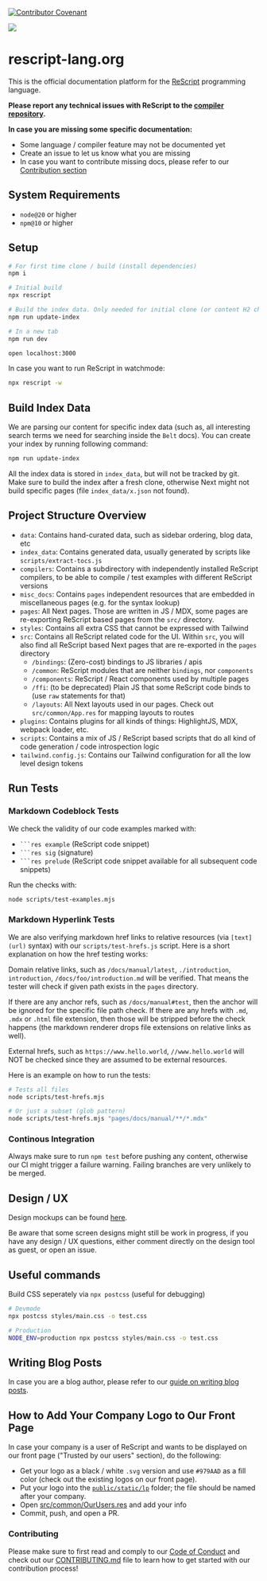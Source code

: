 [![Contributor Covenant](https://img.shields.io/badge/Contributor%20Covenant-v1.4%20adopted-ff69b4.svg)](CODE_OF_CONDUCT.md)

<a href="https://simpleanalytics.com/rescript-lang.org?utm_source=rescript-lang.org&utm_content=badge" referrerpolicy="origin" target="_blank"><img src="https://simpleanalyticsbadge.com/rescript-lang.org?counter=true" loading="lazy" referrerpolicy="no-referrer" crossorigin="anonymous" /></a>

# rescript-lang.org

This is the official documentation platform for the [ReScript](https://rescript-lang.org) programming language.

**Please report any technical issues with ReScript to the [compiler repository](https://github.com/rescript-lang/rescript).**

**In case you are missing some specific documentation:**

- Some language / compiler feature may not be documented yet
- Create an issue to let us know what you are missing
- In case you want to contribute missing docs, please refer to our [Contribution section](#contributing)

## System Requirements

- `node@20` or higher
- `npm@10` or higher

## Setup

```sh
# For first time clone / build (install dependencies)
npm i

# Initial build
npx rescript

# Build the index data. Only needed for initial clone (or content H2 changes)
npm run update-index

# In a new tab
npm run dev

open localhost:3000
```

In case you want to run ReScript in watchmode:

```sh
npx rescript -w
```

## Build Index Data

We are parsing our content for specific index data (such as, all interesting
search terms we need for searching inside the `Belt` docs). You can create your
index by running following command:

```sh
npm run update-index
```

All the index data is stored in `index_data`, but will not be tracked by git.
Make sure to build the index after a fresh clone, otherwise Next might not
build specific pages (file `index_data/x.json` not found).

## Project Structure Overview

- `data`: Contains hand-curated data, such as sidebar ordering, blog data, etc
- `index_data`: Contains generated data, usually generated by scripts like `scripts/extract-tocs.js`
- `compilers`: Contains a subdirectory with independently installed ReScript compilers, to be able to compile / test examples with different ReScript versions
- `misc_docs`: Contains `pages` independent resources that are embedded in miscellaneous pages (e.g. for the syntax lookup)
- `pages`: All Next pages. Those are written in JS / MDX, some pages are re-exporting ReScript based pages from the `src/` directory.
- `styles`: Contains all extra CSS that cannot be expressed with Tailwind
- `src`: Contains all ReScript related code for the UI. Within `src`, you will also find all ReScript based Next pages that are re-exported in the `pages` directory
  - `/bindings`: (Zero-cost) bindings to JS libraries / apis
  - `/common`: ReScript modules that are neither `bindings`, nor `components`
  - `/components`: ReScript / React components used by multiple pages
  - `/ffi`: (to be deprecated) Plain JS that some ReScript code binds to (use `raw` statements for that)
  - `/layouts`: All Next layouts used in our pages. Check out `src/common/App.res` for mapping layouts to routes
- `plugins`: Contains plugins for all kinds of things: HighlightJS, MDX, webpack loader, etc.
- `scripts`: Contains a mix of JS / ReScript based scripts that do all kind of code generation / code introspection logic
- `tailwind.config.js`: Contains our Tailwind configuration for all the low level design tokens

## Run Tests

### Markdown Codeblock Tests

We check the validity of our code examples marked with:

- ` ```res example ` (ReScript code snippet)
- ` ```res sig ` (signature)
- ` ```res prelude ` (ReScript code snippet available for all subsequent code snippets)

Run the checks with:

```sh
node scripts/test-examples.mjs
```

### Markdown Hyperlink Tests

We are also verifying markdown href links to relative resources (via
`[text](url)` syntax) with our `scripts/test-hrefs.js` script. Here is a short
explanation on how the href testing works:

Domain relative links, such as `/docs/manual/latest`, `./introduction`,
`introduction`, `/docs/foo/introduction.md` will be verified. That means the
tester will check if given path exists in the `pages` directory.

If there are any anchor refs, such as `/docs/manual#test`, then the anchor will
be ignored for the specific file path check. If there are any hrefs with `.md`,
`.mdx` or `.html` file extension, then those will be stripped before the check
happens (the markdown renderer drops file extensions on relative links as
well).

External hrefs, such as `https://www.hello.world`, `//www.hello.world` will NOT be
checked since they are assumed to be external resources.

Here is an example on how to run the tests:

```sh
# Tests all files
node scripts/test-hrefs.mjs

# Or just a subset (glob pattern)
node scripts/test-hrefs.mjs "pages/docs/manual/**/*.mdx"
```

### Continous Integration

Always make sure to run `npm test` before pushing any content, otherwise our CI
might trigger a failure warning. Failing branches are very unlikely to be merged.

## Design / UX

Design mockups can be found
[here](https://xd.adobe.com/spec/1cd19c3a-a0bb-4f93-4e11-725589888696-6ae0/grid/).

Be aware that some screen designs might still be work in progress, if you have
any design / UX questions, either comment directly on the design tool as guest,
or open an issue.

## Useful commands

Build CSS seperately via `npx postcss` (useful for debugging)

```sh
# Devmode
npx postcss styles/main.css -o test.css

# Production
NODE_ENV=production npx postcss styles/main.css -o test.css
```

## Writing Blog Posts

In case you are a blog author, please refer to our [guide on writing blog posts](https://rescript-lang.org/blogpost-guide).

## How to Add Your Company Logo to Our Front Page

In case your company is a user of ReScript and wants to be displayed on our front page ("Trusted by our users" section), do the following:

- Get your logo as a black / white `.svg` version and use `#979AAD` as a fill color (check out the existing logos on our front page).
- Put your logo into the [`public/static/lp`](./public/static/lp) folder; the file should be named after your company.
- Open [src/common/OurUsers.res](./src/common/OurUsers.res) and add your info
- Commit, push, and open a PR.

### Contributing

Please make sure to first read and comply to our [Code of Conduct](CODE_OF_CONDUCT.md) and check out our [CONTRIBUTING.md](CONTRIBUTING.md) file to learn how to get started with our contribution process!
